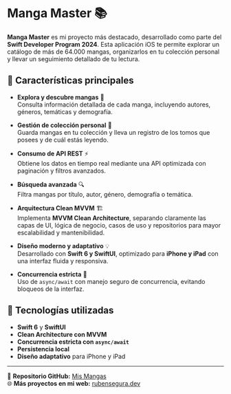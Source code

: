 # Manga Master 📚

**Manga Master** es mi proyecto más destacado, desarrollado como parte del **Swift Developer Program 2024**. Esta aplicación iOS te permite explorar un catálogo de más de 64.000 mangas, organizarlos en tu colección personal y llevar un seguimiento detallado de tu lectura.

## 📌 Características principales

- **Explora y descubre mangas** 🎌  
  Consulta información detallada de cada manga, incluyendo autores, géneros, temáticas y demografía.

- **Gestión de colección personal** 📖  
  Guarda mangas en tu colección y lleva un registro de los tomos que posees y de cuál estás leyendo.

- **Consumo de API REST** ⚡  
  Obtiene los datos en tiempo real mediante una API optimizada con paginación y filtros avanzados.

- **Búsqueda avanzada** 🔍  
  Filtra mangas por título, autor, género, demografía o temática.

- **Arquitectura Clean MVVM** 🏗️  
  Implementa **MVVM Clean Architecture**, separando claramente las capas de UI, lógica de negocio, casos de uso y repositorios para mayor escalabilidad y mantenibilidad.

- **Diseño moderno y adaptativo** 💡  
  Desarrollado con **Swift 6 y SwiftUI**, optimizado para **iPhone y iPad** con una interfaz fluida y responsiva.

- **Concurrencia estricta** 🚀  
  Uso de `async/await` con manejo seguro de concurrencia, evitando bloqueos de la interfaz.

## 🚀 Tecnologías utilizadas

- **Swift 6** y **SwiftUI**
- **Clean Architecture con MVVM**
- **Concurrencia estricta con `async/await`**
- **Persistencia local**
- **Diseño adaptativo** para iPhone y iPad

---

🔗 **Repositorio GitHub:** [Mis Mangas](https://github.com/rubensrdev/mis-mangas)  
🌐 **Más proyectos en mi web:** [rubensegura.dev](https://rubensegura.dev/)  
